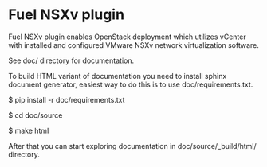 Fuel NSXv plugin
================

Fuel NSXv plugin enables OpenStack deployment which utilizes vCenter with
installed and configured VMware NSXv network virtualization software.

See doc/ directory for documentation.

To build HTML variant of documentation you need to install sphinx document
generator, easiest way to do this is to use doc/requirements.txt.

  $ pip install -r doc/requirements.txt

  $ cd doc/source

  $ make html

After that you can start exploring documentation in doc/source/_build/html/ directory.
